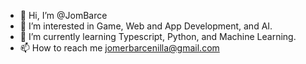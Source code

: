 - 👋 Hi, I’m @JomBarce
- 👀 I’m interested in Game, Web and App Development, and AI.
- 🌱 I’m currently learning Typescript, Python, and Machine Learning.
- 📫 How to reach me jomerbarcenilla@gmail.com
